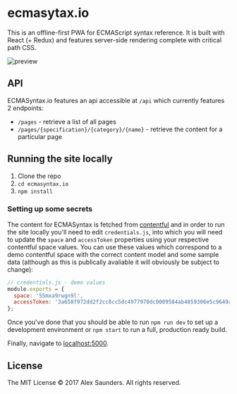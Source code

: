 # ecmasytax.io

This is an offline-first PWA for ECMAScript syntax reference. It is built with React (+ Redux) and features server-side rendering complete with critical path CSS.

![preview](https://user-images.githubusercontent.com/22820481/30816456-e8238670-a20d-11e7-9d73-5ae97b398df6.jpg)

## API

ECMASyntax.io features an api accessible at `/api` which currently features 2 endpoints:

- `/pages` - retrieve a list of all pages
- `/pages/{specification}/{category}/{name}` - retrieve the content for a particular page
 
## Running the site locally

1. Clone the repo
2. `cd ecmasyntax.io`
3. `npm install`

### Setting up some secrets

The content for ECMASyntax is fetched from [contentful](https://www.contentful.com/) and in order to run the site locally you'll need to edit `credentials.js`, into which you will need to update the `space` and `accessToken` properties using your respective contentful space values. You can use these values which correspond to a demo contentful space with the correct content model and some sample data (although as this is publically avaliable it will obviously be subject to change):

```javascript
// credentials.js - demo values
module.exports = {
  space: '55mxa9rwgn9l',
  accessToken: '3a658f972dd2f2cc8cc5dc4977970dc0009584ab4859306e5c9649a8d109b965',
};
```

Once you've done that you should be able to run `npm run dev` to set up a development environment or `npm start` to run a full, production ready build.

Finally, navigate to [localhost:5000](https://localhost:5000).


## License

The MIT License © 2017 Alex Saunders. All rights reserved.
